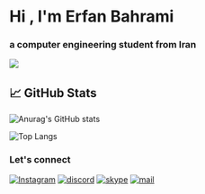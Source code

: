 #                       Hi , I'm Erfan Bahrami

###                          a computer engineering student from Iran

![](https://komarev.com/ghpvc/?username=erfanbahrami&color=orange)

## 📈 GitHub Stats 

![Anurag's GitHub stats](https://github-readme-stats.vercel.app/api?username=erfanbahrami&show_icons=true&theme=gruvbox)

![Top Langs](https://github-readme-stats.vercel.app/api/top-langs/?username=erfanbahrami&layout=compact&theme=gruvbox)



### Let's connect 

[![Instagram](https://img.shields.io/badge/Instagram-E4405F?style=for-the-badge&logo=instagram&logoColor=white)](https://www.instagram.com/_.erfanbahrami) [![discord](https://img.shields.io/badge/Discord-7289DA?style=for-the-badge&logo=discord&logoColor=white)](https://discordapp.com/users/791732389016764426) [![skype](https://img.shields.io/badge/Skype-blue?style=for-the-badge&logo=skype&logoColor=white)](https://join.skype.com/invite/kPL2JpYieqj0) [![mail](https://img.shields.io/badge/mail-D14836?style=for-the-badge&logo=gmail&logoColor=white)](mailto:erfanbahrami@ec.iut.ac.ir)



